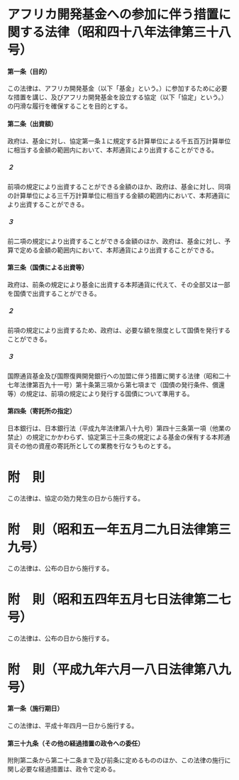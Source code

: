 # アフリカ開発基金への参加に伴う措置に関する法律（昭和四十八年法律第三十八号）
#### 第一条（目的）
この法律は、アフリカ開発基金（以下「基金」という。）に参加するために必要な措置を講じ、及びアフリカ開発基金を設立する協定（以下「協定」という。）の円滑な履行を確保することを目的とする。
#### 第二条（出資額）
政府は、基金に対し、協定第一条１に規定する計算単位による千五百万計算単位に相当する金額の範囲内において、本邦通貨により出資することができる。
##### ２
前項の規定により出資することができる金額のほか、政府は、基金に対し、同項の計算単位による三千万計算単位に相当する金額の範囲内において、本邦通貨により出資することができる。
##### ３
前二項の規定により出資することができる金額のほか、政府は、基金に対し、予算で定める金額の範囲内において、本邦通貨により出資することができる。
#### 第三条（国債による出資等）
政府は、前条の規定により基金に出資する本邦通貨に代えて、その全部又は一部を国債で出資することができる。
##### ２
前項の規定により出資するため、政府は、必要な額を限度として国債を発行することができる。
##### ３
国際通貨基金及び国際復興開発銀行への加盟に伴う措置に関する法律（昭和二十七年法律第百九十一号）第十条第三項から第七項まで（国債の発行条件、償還等）の規定は、前項の規定により発行する国債について準用する。
#### 第四条（寄託所の指定）
日本銀行は、日本銀行法（平成九年法律第八十九号）第四十三条第一項（他業の禁止）の規定にかかわらず、協定第三十三条の規定による基金の保有する本邦通貨その他の資産の寄託所としての業務を行なうものとする。
# 附　則
この法律は、協定の効力発生の日から施行する。
# 附　則（昭和五一年五月二九日法律第三九号）
この法律は、公布の日から施行する。
# 附　則（昭和五四年五月七日法律第二七号）
この法律は、公布の日から施行する。
# 附　則（平成九年六月一八日法律第八九号）
#### 第一条（施行期日）
この法律は、平成十年四月一日から施行する。
#### 第三十九条（その他の経過措置の政令への委任）
附則第二条から第二十二条まで及び前条に定めるもののほか、この法律の施行に関し必要な経過措置は、政令で定める。
